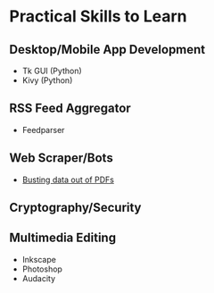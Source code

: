 # Practical Skills to Learn

## Desktop/Mobile App Development
* Tk GUI (Python)
* Kivy (Python)

## RSS Feed Aggregator
* Feedparser

## Web Scraper/Bots
* [Busting data out of PDFs](https://www.dropbox.com/s/hc60bc6gznhqdlx/Busting%20data%20out%20of%20PDFs.docx?dl=0)

## Cryptography/Security

## Multimedia Editing
* Inkscape
* Photoshop
* Audacity